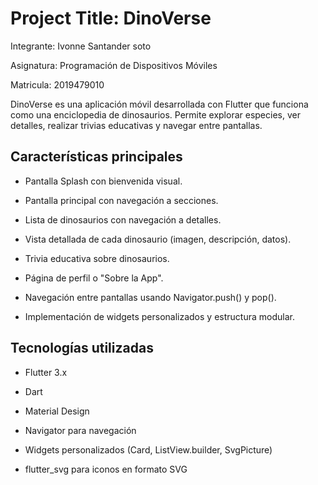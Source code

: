 
# Project Title: DinoVerse

Integrante: Ivonne Santander soto

Asignatura: Programación de Dispositivos Móviles

Matricula: 2019479010

DinoVerse es una aplicación móvil desarrollada con Flutter que funciona como una enciclopedia de dinosaurios. Permite explorar especies, ver detalles, realizar trivias educativas y navegar entre pantallas.

## Características principales
- Pantalla Splash con bienvenida visual.

- Pantalla principal con navegación a secciones.

- Lista de dinosaurios con navegación a detalles.

- Vista detallada de cada dinosaurio (imagen, descripción, datos).

- Trivia educativa sobre dinosaurios.

- Página de perfil o "Sobre la App".

- Navegación entre pantallas usando Navigator.push() y pop().

- Implementación de widgets personalizados y estructura modular.






## Tecnologías utilizadas

- Flutter 3.x

- Dart

- Material Design

- Navigator para navegación

- Widgets personalizados (Card, ListView.builder, SvgPicture)

- flutter_svg para iconos en formato SVG

